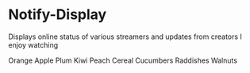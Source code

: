 # Notify-Display
Displays online status of various streamers and updates from creators I enjoy watching 

Orange
Apple
Plum
Kiwi
Peach
Cereal
Cucumbers
Raddishes
Walnuts
